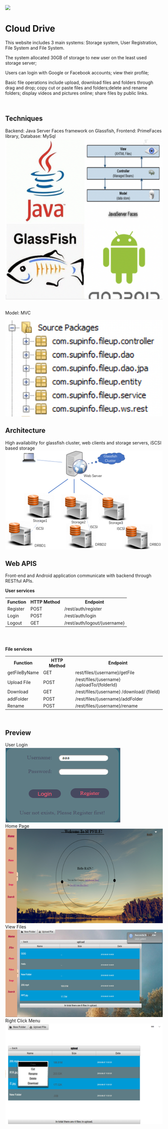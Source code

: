 ![](imgs/logo.png)

# Cloud Drive

<p>This website includes 3 main systems:  Storage system, User Registration, File System and File System. </p>

<p>The system allocated 30GB of storage to new user on the least used storage server;</p>
<p>Users can login with Google or Facebook accounts; view their profile; </p>

<p>Basic file operations include upload, download files and folders through drag and drop; copy cut or paste files and folders;delete and rename folders; display videos and pictures online; share files by public links. </p>
<br/>

Techniques
--------------
Backend: Java Server Faces framework on Glassfish, Frontend: PrimeFaces library, Database: MySql
![techniques](/imgs/stack.png)

<br/>
Model: MVC

![code](imgs/Picture1.png)
<br/>

Architecture
------------
High availability for glassfish cluster, web clients and storage servers, iSCSI based storage
![arc](/imgs/arc.png)
<br/>

Web APIS
------------
<p>Front-end and Android application communicate with backend through RESTful APIs.</p>

**User services**
<br/>
<table>
    <tr>
        <th>Function</th>
        <th>HTTP Method</th>
        <th>Endpoint</th>
    </tr>
    <tr>
        <td>Register</td>
        <td>POST</td>
        <td>/rest/auth/register</td>
    </tr>
    <tr>
        <td>Login</td>
        <td>POST</td>
        <td>/rest/auth/login</td>
    </tr>
    <tr>
        <td>Logout</td>
        <td>GET</td>
        <td>/rest/auth/logout/{username}</td>
    </tr>
</table>

<br/>
<br/>

**File services**
<table>
    <tr>
        <th>Function</th>
        <th>HTTP Method</th>
        <th>Endpoint</th>
    </tr>
    <tr>
        <td>getFileByName</td>
        <td>GET</td>
        <td>rest/files/{username}/getFile</td>
    </tr>
    <tr>
        <td>Upload File</td>
        <td>POST</td>
        <td>/rest/files/{username} /uploadTo/{folderId}</td>
    </tr>
    <tr>
        <td>Download</td>
        <td>GET</td>
        <td>/rest/files/{username} /download/ {fileId}</td>
    </tr>
    <tr>
        <td>addFolder</td>
        <td>POST</td>
        <td>/rest/files/{username}/addFolder</td>
    </tr>
    <tr>
        <td>Rename</td>
        <td>POST</td>
        <td>/rest/files/{username}/rename</td>
    </tr>
</table>

<br/>

Preview
------------
User Login
<br/>
![login](imgs/login.png)
<br/>
Home Page
<br/>
![home](imgs/home.png)
<br/>
View Files
<br/>
![files](/imgs/files.png)
<br/>
Right Click Menu
<br/>
![functions](/imgs/menu.png)


